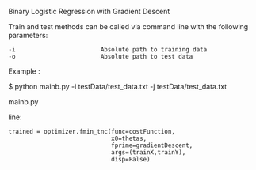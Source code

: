 Binary Logistic Regression with Gradient Descent

Train and test methods can be called via command line with the following parameters:

    -i                        Absolute path to training data
    -o                        Absolute path to test data

Example : 

$ python mainb.py -i testData/test_data.txt -j testData/test_data.txt


mainb.py

   line: 
   
    trained = optimizer.fmin_tnc(func=costFunction,
                                 x0=thetas,
                                 fprime=gradientDescent,
                                 args=(trainX,trainY),
                                 disp=False)





